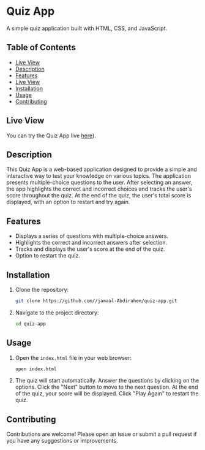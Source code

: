 # Quiz App

A simple quiz application built with HTML, CSS, and JavaScript.

## Table of Contents
- [Live View](#live-view)
- [Description](#description)
- [Features](#features)
- [Live View](#live-view)
- [Installation](#installation)
- [Usage](#usage)
- [Contributing](#contributing)


 ## Live View

You can try the Quiz App live [here](https://quiz-simpl3-app.netlify.app/)). 

## Description

This Quiz App is a web-based application designed to provide a simple and interactive way to test your knowledge on various topics. The application presents multiple-choice questions to the user. After selecting an answer, the app highlights the correct and incorrect choices and tracks the user's score throughout the quiz. At the end of the quiz, the user's total score is displayed, with an option to restart and try again.

## Features

- Displays a series of questions with multiple-choice answers.
- Highlights the correct and incorrect answers after selection.
- Tracks and displays the user's score at the end of the quiz.
- Option to restart the quiz.



## Installation

1. Clone the repository:

    ```sh
    git clone https://github.com//jamaal-Abdirahem/quiz-app.git
    ```

2. Navigate to the project directory:

    ```sh
    cd quiz-app
    ```

## Usage

1. Open the `index.html` file in your web browser:

    ```sh
    open index.html
    ```

2. The quiz will start automatically. Answer the questions by clicking on the options. Click the "Next" button to move to the next question. At the end of the quiz, your score will be displayed. Click "Play Again" to restart the quiz.

## Contributing

Contributions are welcome! Please open an issue or submit a pull request if you have any suggestions or improvements.

